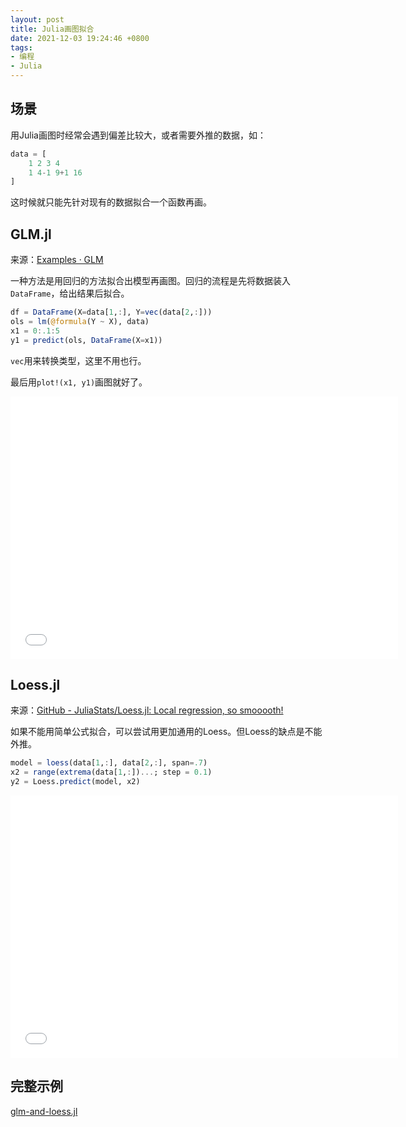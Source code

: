 ```yaml
---
layout: post
title: Julia画图拟合
date: 2021-12-03 19:24:46 +0800
tags:
- 编程
- Julia
---
```


## 场景

用Julia画图时经常会遇到偏差比较大，或者需要外推的数据，如：

```julia
data = [
    1 2 3 4
    1 4-1 9+1 16
]
```

这时候就只能先针对现有的数据拟合一个函数再画。

## GLM.jl

来源：[Examples · GLM](https://juliastats.org/GLM.jl/stable/examples/)

一种方法是用回归的方法拟合出模型再画图。回归的流程是先将数据装入`DataFrame`，给出结果后拟合。

```julia
df = DataFrame(X=data[1,:], Y=vec(data[2,:]))
ols = lm(@formula(Y ~ X), data)
x1 = 0:.1:5
y1 = predict(ols, DataFrame(X=x1))
```

`vec`用来转换类型，这里不用也行。

最后用`plot!(x1, y1)`画图就好了。

<iframe width="620" height="420" style="border:none" src="/assets/html/plot-glm.html"></iframe>

## Loess.jl

来源：[GitHub - JuliaStats/Loess.jl: Local regression, so smooooth!](https://github.com/JuliaStats/Loess.jl)

如果不能用简单公式拟合，可以尝试用更加通用的Loess。但Loess的缺点是不能外推。

```julia
model = loess(data[1,:], data[2,:], span=.7)
x2 = range(extrema(data[1,:])...; step = 0.1)
y2 = Loess.predict(model, x2)
```

<iframe width="620" height="420" style="border:none" src="/assets/html/plot-loess.html"></iframe>

## 完整示例

[glm-and-loess.jl](/assets/html/glm-and-loess.jl.html)
